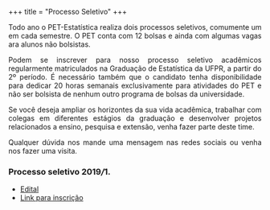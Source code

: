 +++
title = "Processo Seletivo"
+++  
  
<p align="justify">Todo ano o PET-Estatística realiza dois processos seletivos, 
comumente um em cada semestre. O PET conta com 12 bolsas e ainda com algumas 
vagas ara alunos não bolsistas.</p>
  
<p align="justify">Podem se inscrever para nosso processo seletivo acadêmicos 
regularmente matriculados na Graduação de Estatística da UFPR, a partir 
do 2º período. É necessário também que o candidato tenha disponibilidade 
para dedicar 20 horas semanais exclusivamente para atividades do PET e não 
ser bolsista de nenhum outro programa de bolsas da universidade.</p>
  
<p align="justify">Se você deseja ampliar os horizontes da sua vida acadêmica, 
trabalhar com colegas em diferentes estágios da graduação e desenvolver 
projetos relacionados a ensino, pesquisa e extensão, venha fazer parte deste 
time.</p> 
  
<p align="justify">Qualquer dúvida nos mande uma mensagem nas redes sociais 
ou venha nos fazer uma visita.</p>
  
### Processo seletivo 2019<em>/</em>1.

- [Edital](../download/Edital_proc_sel_2019_1.pdf)
- [Link para inscrição](https://form.jotformz.com/90646572957673)
  
  
